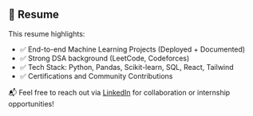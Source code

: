 ## 📄 Resume

This resume highlights:
- ✅ End-to-end Machine Learning Projects (Deployed + Documented)
- ✅ Strong DSA background (LeetCode, Codeforces)
- ✅ Tech Stack: Python, Pandas, Scikit-learn, SQL, React, Tailwind
- ✅ Certifications and Community Contributions

📬 Feel free to reach out via [LinkedIn](www.linkedin.com/in/aman-kumar-0bb86927a) for collaboration or internship opportunities!
